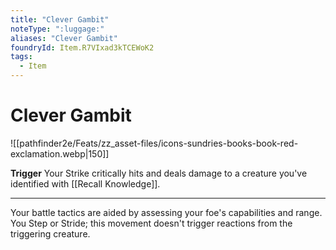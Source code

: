 ```yaml
---
title: "Clever Gambit"
noteType: ":luggage:"
aliases: "Clever Gambit"
foundryId: Item.R7VIxad3kTCEWoK2
tags:
  - Item
---
```


# Clever Gambit
![[pathfinder2e/Feats/zz_asset-files/icons-sundries-books-book-red-exclamation.webp|150]]

**Trigger** Your Strike critically hits and deals damage to a creature you've identified with [[Recall Knowledge]].

* * *

Your battle tactics are aided by assessing your foe's capabilities and range. You Step or Stride; this movement doesn't trigger reactions from the triggering creature.
